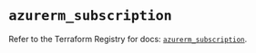 # `azurerm_subscription`

Refer to the Terraform Registry for docs: [`azurerm_subscription`](https://registry.terraform.io/providers/hashicorp/azurerm/3.115.0/docs/resources/subscription).
